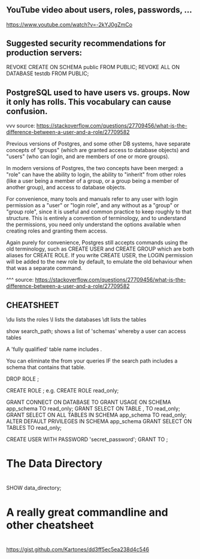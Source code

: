 #

## YouTube video about users, roles, passwords, ...
https://www.youtube.com/watch?v=-2kYJ0gZmCo

## Suggested security recommendations for production servers:

REVOKE CREATE ON SCHEMA public FROM PUBLIC;
REVOKE ALL ON DATABASE testdb FROM PUBLIC;

## PostgreSQL used to have users vs. groups. Now it only has rolls. This vocabulary can cause confusion.

vvv source: https://stackoverflow.com/questions/27709456/what-is-the-difference-between-a-user-and-a-role/27709582

Previous versions of Postgres, and some other DB systems, have separate concepts of "groups" (which are 
granted access to database objects) and "users" (who can login, and are members of one or more groups).

In modern versions of Postgres, the two concepts have been merged: a "role" can have the ability to login, 
the ability to "inherit" from other roles (like a user being a member of a group, or a group being a member 
of another group), and access to database objects.

For convenience, many tools and manuals refer to any user with login permission as a "user" or "login 
role", and any without as a "group" or "group role", since it is useful and common practice to keep roughly 
to that structure. This is entirely a convention of terminology, and to understand the permissions, you 
need only understand the options available when creating roles and granting them access.

Again purely for convenience, Postgres still accepts commands using the old terminology, such as CREATE 
USER and CREATE GROUP which are both aliases for CREATE ROLE. If you write CREATE USER, the LOGIN 
permission will be added to the new role by default, to emulate the old behaviour when that was a separate 
command.

^^^ source: https://stackoverflow.com/questions/27709456/what-is-the-difference-between-a-user-and-a-role/27709582

## CHEATSHEET

\du      lists the roles
\l       lists the databases
\dt      lists the tables

show search_path;        shows a list of 'schemas' whereby a user can access tables

A 'fully qualified' table name includes <schemaname>.<tablename>

You can eliminate the <schemaname> from your queries IF the search path includes a schema that contains 
that table.

DROP ROLE <rolename>;


CREATE ROLE <rolename>;  e.g. CREATE ROLE read_only;

GRANT CONNECT ON DATABASE <dbname> TO <rolename>
GRANT USAGE ON SCHEMA app_schema TO read_only;
GRANT SELECT ON TABLE <tablename1>,<tablename2> TO read_only;
GRANT SELECT ON ALL TABLES IN SCHEMA app_schema TO read_only;
ALTER DEFAULT PRIVILEGES IN SCHEMA app_schema GRANT SELECT ON TABLES TO read_only;

CREATE USER <username> WITH PASSWORD 'secret_password';
GRANT <rolename> TO <username>;



#
# The Data Directory
#

SHOW data_directory; 


#
# A really great commandline and other cheatsheet
#
https://gist.github.com/Kartones/dd3ff5ec5ea238d4c546

